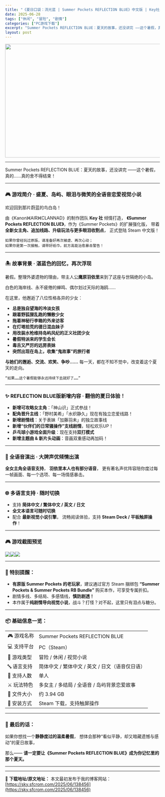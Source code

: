 ```yaml
---
title: "《夏日口袋：流光蓝 | Summer Pockets REFLECTION BLUE》中文版 | Key社感人系视觉小说"
date: 2025-06-28
tags: ["休闲", "冒险", "剧情"]
categories: ["PC游戏下载"]
excerpt: "Summer Pockets REFLECTION BLUE：夏天的故事，还没讲完 ——这个暑假，真的……真的舍不得结束！ 🎮 游戏简介 · 盛夏、岛屿、眼泪与微笑的全语音恋爱视觉小说 欢迎回到那片蔚蓝的鸟白岛！ 由《Kanon》《AIR》《CLANNAD》的制作团队 Key 社 倾情打造， 《Su&hellip;"
layout: post
---
```


<img class="aligncenter size-full wp-image-138457" src="https://sky.sfcrom.com/wp-content/uploads/2025/06/2025062802225176.webp" alt="" width="660" height="370" />

<hr />

Summer Pockets REFLECTION BLUE：夏天的故事，还没讲完
——这个暑假，真的……真的舍不得结束！

<hr />

<h3>🎮 游戏简介 · 盛夏、岛屿、眼泪与微笑的全语音恋爱视觉小说</h3>
欢迎回到那片蔚蓝的鸟白岛！

由《Kanon》《AIR》《CLANNAD》的制作团队 <strong>Key 社</strong> 倾情打造，
<strong>《Summer Pockets REFLECTION BLUE》</strong>，作为《Summer Pockets》的扩展强化版，
带着<strong>全新女主角、追加线路、升级玩法与更多眼泪收割点</strong>，
正式登陆 Steam 中文版！
<pre><code>如果你曾经玩过原版，请准备好再次被虐、再次心动；
如果你是第一次接触，请带好纸巾，前方高能治愈暴击警告！
</code></pre>

<hr />

<h3>🏝️ 故事背景 · 湛蓝色的回忆，再次浮现</h3>
暑假。整理外婆遗物的理由，带主人公<strong>鹰原羽依里</strong>来到了这座与世隔绝的小岛。

白色的海岸线、永不疲倦的蝉鸣、偶尔划过天际的海鸥……

在这里，他邂逅了八位性格各异的少女：
<ul>
 	<li><strong>总是独自望海的冷淡女孩</strong></li>
 	<li><strong>跟着野狐狸乱跑的懒散少女</strong></li>
 	<li><strong>拖着神秘行李箱的外来访客</strong></li>
 	<li><strong>在灯塔拾荒的德日混血妹子</strong></li>
 	<li><strong>用改装水枪维持岛屿风纪的正义社团少女</strong></li>
 	<li><strong>暑假特派来的学生会长</strong></li>
 	<li><strong>毒舌又严厉的远房表妹</strong></li>
 	<li><strong>突然出现在岛上，收集“鬼故事”的旅行者</strong></li>
</ul>
<strong>与她们的邂逅、交流、欢笑、争吵……</strong>
每一天，都在不知不觉中，改变着这个夏天的走向。
<pre><code>“如果……这个暑假能够永远持续下去就好了……”
</code></pre>

<hr />

<h3>✨ REFLECTION BLUE版新增内容 · 翻倍的夏日体验！</h3>
<ul>
 	<li><strong>新增可攻略女主角</strong>：「神山识」正式参战！</li>
 	<li><strong>配角晋升主线</strong>：「野村美希」「水织静久」现在有独立恋爱线路！</li>
 	<li><strong>新增剧情线</strong>：关于表妹「加藤羽未」的独立故事线</li>
 	<li><strong>新增“伙伴们的日常骚操作”支线剧情</strong>，轻松欢乐UP！</li>
 	<li><strong>乒乓球小游戏全面升级</strong>：现在支持<strong>双打模式</strong></li>
 	<li><strong>新增主题曲 &amp; 新片头动画</strong>：音画双重感动再加码！</li>
</ul>

<hr />

<h3>🎤 全语音演出 · 大牌声优倾情出演</h3>
<strong>全女主角全语音支持</strong>，
<strong>羽依里本人也有部分语音</strong>，
更有著名声优阵容陪你度过每一帧画面、每一个选项、每一场情感暴击。

<hr />

<h3>🌐 多语言支持 · 随时切换</h3>
<ul>
 	<li>支持 <strong>简体中文 / 繁体中文 / 英文 / 日文</strong></li>
 	<li><strong>全文本语言可随时切换</strong></li>
 	<li>配合 <strong>最新视觉小说引擎</strong>，
流畅阅读体验，支持 <strong>Steam Deck / 平板触屏操作</strong>！</li>
</ul>

<hr />

<h3>🎮 游戏截图预览</h3>
<img src="https://shared.fastly.steamstatic.com/store_item_assets/steam/apps/3418570/5c19f358417a78d710b37e23171c4bb102f70852/ss_5c19f358417a78d710b37e23171c4bb102f70852.1920x1080.jpg?t=1751007908" /><img src="https://shared.fastly.steamstatic.com/store_item_assets/steam/apps/3418570/3f1dd21ddce262962f8a14e68bceb9eeb6b2faf6/ss_3f1dd21ddce262962f8a14e68bceb9eeb6b2faf6.1920x1080.jpg?t=1751007908" /><img src="https://shared.fastly.steamstatic.com/store_item_assets/steam/apps/3418570/ca824f1fd0579b82d086c8867cd83d3382f737ff/ss_ca824f1fd0579b82d086c8867cd83d3382f737ff.1920x1080.jpg?t=1751007908" />

<hr />

<h3>🧪 特别提醒：</h3>
<ul>
 	<li><strong>有原版 Summer Pockets 的老玩家</strong>，建议通过官方 Steam 捆绑包 <strong>“Summer Pockets &amp; Summer Pockets RB Bundle”</strong> 购买本作，可享受专属折扣。</li>
 	<li>剧情多线、多结局、多感情线，<strong>慎防剧透！</strong></li>
 	<li>本作属于<strong>纯剧情导向视觉小说</strong>，战斗？打怪？对不起，这里只有泪点与糖分。</li>
</ul>

<hr />

<h3>📦 基础信息一览：</h3>
<table>
<tbody>
<tr>
<td>🎮 游戏名称</td>
<td>Summer Pockets REFLECTION BLUE</td>
</tr>
<tr>
<td>💻 支持平台</td>
<td>PC（Steam）</td>
</tr>
<tr>
<td>🧩 游戏类型</td>
<td>冒险 / 休闲 / 视觉小说</td>
</tr>
<tr>
<td>🔤 语言支持</td>
<td>简体中文 / 繁体中文 / 英文 / 日文（语音仅日语）</td>
</tr>
<tr>
<td>👥 支持人数</td>
<td>单人</td>
</tr>
<tr>
<td>⚔️ 玩法特色</td>
<td>多女主 / 多结局 / 全语音 / 岛屿背景恋爱故事</td>
</tr>
<tr>
<td>💾 文件大小</td>
<td>约 3.94 GB</td>
</tr>
<tr>
<td>📁 安装方式</td>
<td>Steam 下载，支持触屏操作</td>
</tr>
</tbody>
</table>

<hr />

<h3>💬 最后的话：</h3>
如果你想找一个<strong>静静度过的温柔暑假</strong>，
想体会那种“看似平静，却又暗藏遗憾与感动”的夏日故事，

那么——
<strong>请一定要让《Summer Pockets REFLECTION BLUE》成为你记忆里的那个夏天。</strong>

<hr />

---
📖 **下载地址/原文地址：** 本文最初发布于我的博客网站：[https://sky.sfcrom.com/2025/06/138456](https://sky.sfcrom.com/2025/06/138456)
